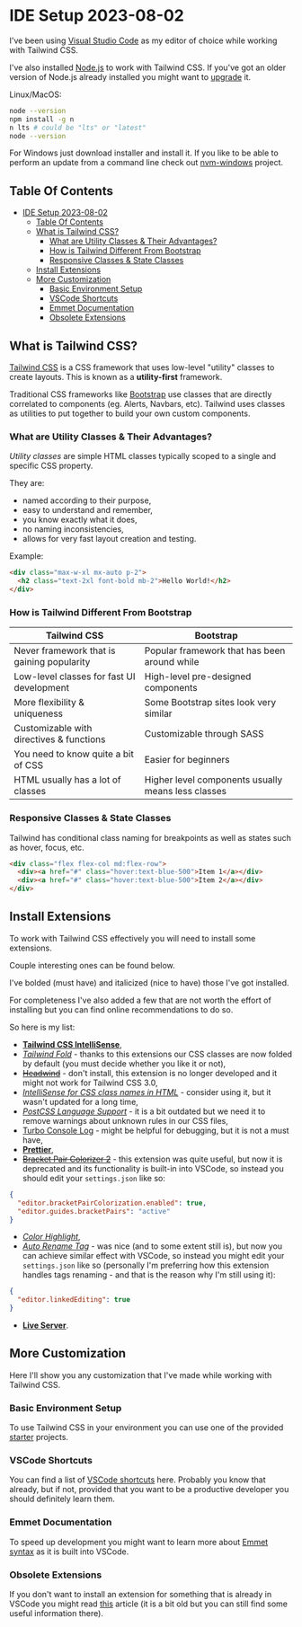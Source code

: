 # IDE Setup 2023-08-02

I've been using [Visual Studio Code](https://code.visualstudio.com/) as my editor of choice while working with Tailwind CSS.

I've also installed [Node.js](https://nodejs.org/en) to work with Tailwind CSS. If you've got an older version of Node.js already installed you might want to [upgrade](https://blog.hubspot.com/website/update-node-js) it.

Linux/MacOS:

```bash
node --version
npm install -g n
n lts # could be "lts" or "latest"
node --version
```

For Windows just download installer and install it. If you like to be able to perform an update from a command line check out [nvm-windows](https://github.com/coreybutler/nvm-windows) project.

## Table Of Contents

- [IDE Setup 2023-08-02](#ide-setup-2023-08-02)
  - [Table Of Contents](#table-of-contents)
  - [What is Tailwind CSS?](#what-is-tailwind-css)
    - [What are Utility Classes \& Their Advantages?](#what-are-utility-classes--their-advantages)
    - [How is Tailwind Different From Bootstrap](#how-is-tailwind-different-from-bootstrap)
    - [Responsive Classes \& State Classes](#responsive-classes--state-classes)
  - [Install Extensions](#install-extensions)
  - [More Customization](#more-customization)
    - [Basic Environment Setup](#basic-environment-setup)
    - [VSCode Shortcuts](#vscode-shortcuts)
    - [Emmet Documentation](#emmet-documentation)
    - [Obsolete Extensions](#obsolete-extensions)

## What is Tailwind CSS?

[Tailwind CSS](https://tailwindcss.com/) is a CSS framework that uses low-level "utility" classes to create layouts. This is known as a **utility-first** framework.

Traditional CSS frameworks like [Bootstrap](https://getbootstrap.com/) use classes that are directly correlated to components (eg. Alerts, Navbars, etc). Tailwind uses classes as utilities to put together to build your own custom components.

### What are Utility Classes & Their Advantages?

_Utility classes_ are simple HTML classes typically scoped to a single and specific CSS property.

They are:

- named according to their purpose,
- easy to understand and remember,
- you know exactly what it does,
- no naming inconsistencies,
- allows for very fast layout creation and testing.

Example:

```html
<div class="max-w-xl mx-auto p-2">
  <h2 class="text-2xl font-bold mb-2">Hello World!</h2>
</div>
```

### How is Tailwind Different From Bootstrap

| Tailwind CSS                               | Bootstrap                                          |
| ------------------------------------------ | -------------------------------------------------- |
| Never framework that is gaining popularity | Popular framework that has been around while       |
| Low-level classes for fast UI development  | High-level pre-designed components                 |
| More flexibility & uniqueness              | Some Bootstrap sites look very similar             |
| Customizable with directives & functions   | Customizable through SASS                          |
| You need to know quite a bit of CSS        | Easier for beginners                               |
| HTML usually has a lot of classes          | Higher level components usually means less classes |

### Responsive Classes & State Classes

Tailwind has conditional class naming for breakpoints as well as states such as hover, focus, etc.

```html
<div class="flex flex-col md:flex-row">
  <div><a href="#" class="hover:text-blue-500">Item 1</a></div>
  <div><a href="#" class="hover:text-blue-500">Item 2</a></div>
</div>
```

## Install Extensions

To work with Tailwind CSS effectively you will need to install some extensions.

Couple interesting ones can be found below.

I've bolded (must have) and italicized (nice to have) those I've got installed.

For completeness I've also added a few that are not worth the effort of installing but you can find online recommendations to do so.

So here is my list:

- **[Tailwind CSS IntelliSense](https://marketplace.visualstudio.com/items?itemName=bradlc.vscode-tailwindcss)**,
- _[Tailwind Fold](https://marketplace.visualstudio.com/items?itemName=stivo.tailwind-fold)_ - thanks to this extensions our CSS classes are now folded by default (you must decide whether you like it or not),
- ~~[Headwind](https://marketplace.visualstudio.com/items?itemName=heybourn.headwind)~~ - don't install, this extension is no longer developed and it might not work for Tailwind CSS 3.0,
- _[IntelliSense for CSS class names in HTML](https://marketplace.visualstudio.com/items?itemName=Zignd.html-css-class-completion)_ - consider using it, but it wasn't updated for a long time,
- _[PostCSS Language Support](https://marketplace.visualstudio.com/items?itemName=csstools.postcss)_ - it is a bit outdated but we need it to remove warnings about unknown rules in our CSS files,
- [Turbo Console Log](https://marketplace.visualstudio.com/items?itemName=ChakrounAnas.turbo-console-log) - might be helpful for debugging, but it is not a must have,
- **[Prettier](https://marketplace.visualstudio.com/items?itemName=esbenp.prettier-vscode)**,
- ~~[Bracket Pair Colorizer 2](https://marketplace.visualstudio.com/items?itemName=CoenraadS.bracket-pair-colorizer-2)~~ - this extension was quite useful, but now it is deprecated and its functionality is built-in into VSCode, so instead you should edit your `settings.json` like so:

```json
{
  "editor.bracketPairColorization.enabled": true,
  "editor.guides.bracketPairs": "active"
}
```

- _[Color Highlight](https://marketplace.visualstudio.com/items?itemName=naumovs.color-highlight)_,
- _[Auto Rename Tag](https://marketplace.visualstudio.com/items?itemName=formulahendry.auto-rename-tag)_ - was nice (and to some extent still is), but now you can achieve similar effect with VSCode, so instead you might edit your `settings.json` like so (personally I'm preferring how this extension handles tags renaming - and that is the reason why I'm still using it):

```json
{
  "editor.linkedEditing": true
}
```

- **[Live Server](https://marketplace.visualstudio.com/items?itemName=ritwickdey.LiveServer)**.

## More Customization

Here I'll show you any customization that I've made while working with Tailwind CSS.

### Basic Environment Setup

To use Tailwind CSS in your environment you can use one of the provided [starter](./starters) projects.

### VSCode Shortcuts

You can find a list of [VSCode shortcuts](https://code.visualstudio.com/shortcuts/keyboard-shortcuts-windows.pdf) here. Probably you know that already, but if not, provided that you want to be a productive developer you should definitely learn them.

### Emmet Documentation

To speed up development you might want to learn more about [Emmet](https://github.com/emmetio/emmet) [syntax](https://docs.emmet.io/cheat-sheet/) as it is built into VSCode.

### Obsolete Extensions

If you don't want to install an extension for something that is already in VSCode you might read [this](https://www.roboleary.net/vscode/2020/08/05/dont-need-extensions.html) article (it is a bit old but you can still find some useful information there).
